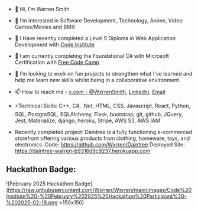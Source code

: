 - 👋 Hi, I’m Warren Smith
- 👀 I’m interested in Software Development, Technology, Anime, Video Games/Movies and BMX
- 🌱 I Have recently completed a Level 5 Diploma in Web Application Development with [Code Institute](https://codeinstitute.net/full-stack-developer-course-software-developer/?utm_term=software%20developer%20school&utm_campaign=CI+-+UK+-+Search+-+NB&utm_source=adwords&utm_medium=ppc&hsa_acc=8983321581&hsa_cam=14153066350&hsa_grp=134105143188&hsa_ad=635785096285&hsa_src=g&hsa_tgt=kwd-59559988&hsa_kw=software%20developer%20school&hsa_mt=b&hsa_net=adwords&hsa_ver=3&gad_source=1&gclid=CjwKCAjwtNi0BhA1EiwAWZaANB0WldH__1ludHHYom4vVYaHejroqw93RgxGlr0JEthxyiySCojvMxoCHDcQAvD_BwE)
- 🌱 I am currently completing the Foundational C# with Microsoft Certification with [Free Code Camp](https://www.freecodecamp.org/learn/foundational-c-sharp-with-microsoft/#work-with-variable-data-in-c-sharp-console-applications)
- 💞️ I’m looking to work on fun projects to strengthen what I've learned and help me learn new skills whilst being in a collaborative environment.
- 📫 How to reach me - [x.com - @WxrrenSmith](https://x.com/WxrrenSmith), [Linkedin](https://www.linkedin.com/in/warren-smith-b43b20183/), [Email](mailto:warren.lee.smith@hotmail.co.uk)
- ⚡Technical Skills: C++,	C#, .Net, HTML, CSS. Javascript, React,	Python, SQL, PostgreSQL, SQLAlchemy, Flask,	bootstrap, git,	github, JQuery,	Jest, Materialize, django, heroku, Stripe, AWS S3, AWS IAM

- Recently completed project: Daintree is a fully functioning e-commerced storefront offering various products from clothing, homeware, toys, and electronics.
Code: https://github.com/Wxrren/Daintree
Deployed Site: https://daintree-warren-b9316d9c9237.herokuapp.com



## Hackathon Badge:
![February 2025 Hackathon Badge](https://raw.githubusercontent.com/Wxrren/Wxrren/main/images/Code%20Institute%20-%20February%202025%20Hackathon%20Participant%20-%202025-02-18.png =150x150)




<!---
Wxrren/Wxrren is a ✨ special ✨ repository because its `README.md` (this file) appears on your GitHub profile.
You can click the Preview link to take a look at your changes.
--->
